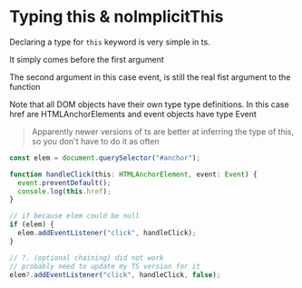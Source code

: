 # Typing this & noImplicitThis

Declaring a type for `this` keyword is very simple in ts.

It simply comes before the first argument

The second argument in this case event, is still the real fist argument to the function

Note that all DOM objects have their own type type definitions. In this case href are HTMLAnchorElements and event objects have type Event

> Apparently newer versions of ts are better at inferring the type of this, so you don't have to do it as often

```ts
const elem = document.querySelector("#anchor");

function handleClick(this: HTMLAnchorElement, event: Event) {
  event.preventDefault();
  console.log(this.href);
}

// if because elem could be null
if (elem) {
  elem.addEventListener("click", handleClick);
}

// ?. (optional chaining) did not work
// probably need to update my TS version for it
elem?.addEventListener("click", handleClick, false);
```
